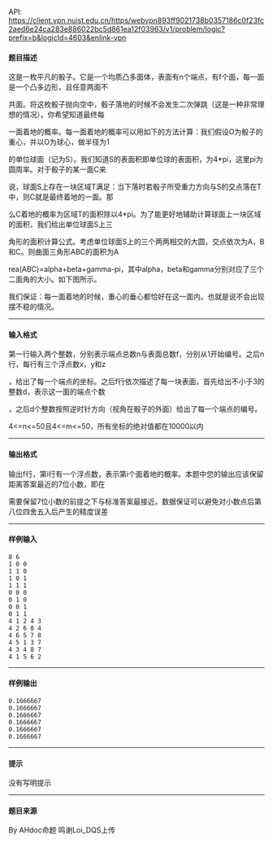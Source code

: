 API: https://client.vpn.nuist.edu.cn/https/webvpn893ff9021738b0357186c0f23fc2aed6e24ca283e886022bc5d861ea12f03963/v1/problem/logic?prefix=b&logicId=4603&enlink-vpn

#### 题目描述

这是一枚平凡的骰子。它是一个均质凸多面体，表面有n个端点，有f个面，每一面是一个凸多边形，且任意两面不

共面。将这枚骰子抛向空中，骰子落地的时候不会发生二次弹跳（这是一种非常理想的情况）。你希望知道最终每

一面着地的概率。每一面着地的概率可以用如下的方法计算：我们假设O为骰子的重心，并以O为球心，做半径为1

的单位球面（记为S）。我们知道S的表面积即单位球的表面积，为4\*pi，这里pi为圆周率。对于骰子的某一面C来

说，球面S上存在一块区域T满足：当下落时若骰子所受重力方向与S的交点落在T中，则C就是最终着地的一面。那

么C着地的概率为区域T的面积除以4\*pi。为了能更好地辅助计算球面上一块区域的面积，我们给出单位球面S上三

角形的面积计算公式。考虑单位球面S上的三个两两相交的大圆，交点依次为A，B和C。则曲面三角形ABC的面积为A

rea(ABC)=alpha+beta+gamma-pi，其中alpha，beta和gamma分别对应了三个二面角的大小。如下图所示。

我们保证：每一面着地的时候，重心的垂心都恰好在这一面内。也就是说不会出现摆不稳的情况。

---

#### 输入格式

第一行输入两个整数，分别表示端点总数n与表面总数f，分别从1开始编号。之后n行，每行有三个浮点数x，y和z

，给出了每一个端点的坐标。之后f行依次描述了每一块表面，首先给出不小于3的整数d，表示这一面的端点个数

，之后d个整数按照逆时针方向（视角在骰子的外面）给出了每一个端点的编号。

4<=n<=50且4<=m<=50，所有坐标的绝对值都在10000以内

---

#### 输出格式

输出f行，第i行有一个浮点数，表示第i个面着地的概率。本题中您的输出应该保留距离答案最近的7位小数，即在

需要保留7位小数的前提之下与标准答案最接近。数据保证可以避免对小数点后第八位四舍五入后产生的精度误差

---

#### 样例输入
```
8 6
1 0 0
1 1 0
1 0 1
1 1 1
0 0 0
0 1 0
0 0 1
0 1 1
4 1 2 4 3
4 2 6 8 4
4 6 5 7 8
4 5 1 3 7
4 3 4 8 7
4 1 5 6 2
```

---

#### 样例输出
```
0.1666667
0.1666667
0.1666667
0.1666667
0.1666667
0.1666667
```

---

#### 提示

没有写明提示

---

#### 题目来源

By AHdoc命题 鸣谢Loi\_DQS上传
